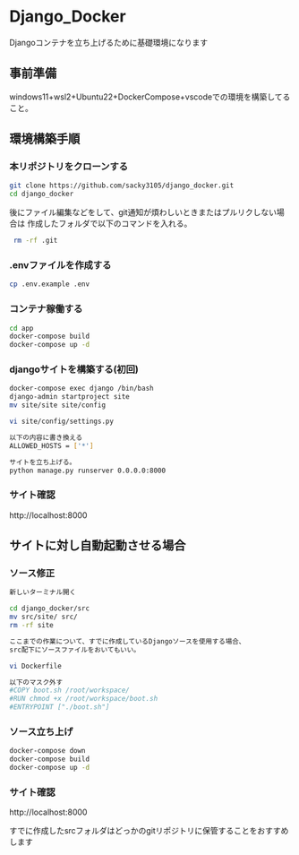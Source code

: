 # Django_Docker

Djangoコンテナを立ち上げるために基礎環境になります

## 事前準備

windows11+wsl2+Ubuntu22+DockerCompose+vscodeでの環境を構築してること。

## 環境構築手順

### 本リポジトリをクローンする

```bash
git clone https://github.com/sacky3105/django_docker.git
cd django_docker
```

後にファイル編集などをして、git通知が煩わしいときまたはプルリクしない場合は
作成したフォルダで以下のコマンドを入れる。

```bash
 rm -rf .git
```

### .envファイルを作成する

```bash
cp .env.example .env
```

### コンテナ稼働する

```bash
cd app
docker-compose build
docker-compose up -d
```

### djangoサイトを構築する(初回)
```bash
docker-compose exec django /bin/bash
django-admin startproject site
mv site/site site/config

vi site/config/settings.py

以下の内容に書き換える
ALLOWED_HOSTS = ['*']

サイトを立ち上げる。
python manage.py runserver 0.0.0.0:8000
```

### サイト確認

http://localhost:8000

## サイトに対し自動起動させる場合

### ソース修正

```bash
新しいターミナル開く

cd django_docker/src
mv src/site/ src/
rm -rf site

ここまでの作業について、すでに作成しているDjangoソースを使用する場合、
src配下にソースファイルをおいてもいい。

vi Dockerfile

以下のマスク外す
#COPY boot.sh /root/workspace/
#RUN chmod +x /root/workspace/boot.sh
#ENTRYPOINT ["./boot.sh"]

```

### ソース立ち上げ

```bash
docker-compose down
docker-compose build
docker-compose up -d
```

### サイト確認

http://localhost:8000

すでに作成したsrcフォルダはどっかのgitリポジトリに保管することをおすすめします
